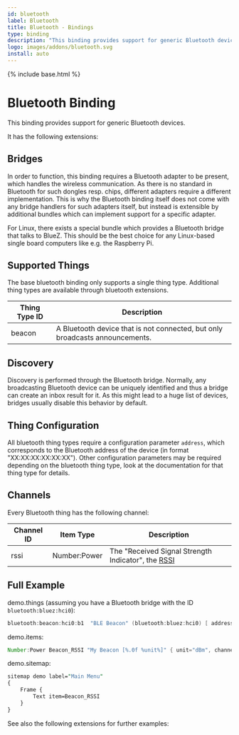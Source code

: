 ```yaml
---
id: bluetooth
label: Bluetooth
title: Bluetooth - Bindings
type: binding
description: "This binding provides support for generic Bluetooth devices."
logo: images/addons/bluetooth.svg
install: auto
---
```


<!-- Attention authors: Do not edit directly. Please add your changes to the appropriate source repository -->

{% include base.html %}

# Bluetooth Binding

<AddonLogo />

This binding provides support for generic Bluetooth devices.

It has the following extensions:

<!--list-subs-->

## Bridges

In order to function, this binding requires a Bluetooth adapter to be present, which handles the wireless communication.
As there is no standard in Bluetooth for such dongles resp. chips, different adapters require a different implementation.
This is why the Bluetooth binding itself does not come with any bridge handlers for such adapters itself, but instead is extensible by additional bundles which can implement support for a specific adapter.

For Linux, there exists a special bundle which provides a Bluetooth bridge that talks to BlueZ.
This should be the best choice for any Linux-based single board computers like e.g. the Raspberry Pi.

## Supported Things

The base bluetooth binding only supports a single thing type.
Additional thing types are available through bluetooth extensions.

| Thing Type ID | Description                                                                                             |
|---------------|---------------------------------------------------------------------------------------------------------|
| beacon        | A Bluetooth device that is not connected, but only broadcasts announcements.                            |

## Discovery

Discovery is performed through the Bluetooth bridge.
Normally, any broadcasting Bluetooth device can be uniquely identified and thus a bridge can create an inbox result for it.
As this might lead to a huge list of devices, bridges usually disable this behavior by default.

## Thing Configuration

All bluetooth thing types require a configuration parameter `address`, which corresponds to the Bluetooth address of the device (in format "XX:XX:XX:XX:XX:XX").
Other configuration parameters may be required depending on the bluetooth thing type, look at the documentation for that thing type for details.

## Channels

Every Bluetooth thing has the following channel:

| Channel ID | Item Type    | Description                                                                                         |
|------------|--------------|-----------------------------------------------------------------------------------------------------|
| rssi       | Number:Power | The "Received Signal Strength Indicator", the [RSSI](https://blog.bluetooth.com/proximity-and-rssi) |

## Full Example

demo.things (assuming you have a Bluetooth bridge with the ID `bluetooth:bluez:hci0`):

```java
bluetooth:beacon:hci0:b1  "BLE Beacon" (bluetooth:bluez:hci0) [ address="68:64:4C:14:FC:C4" ]
```

demo.items:

```java
Number:Power Beacon_RSSI "My Beacon [%.0f %unit%]" { unit="dBm", channel="bluetooth:beacon:hci0:b1:rssi" }
```

demo.sitemap:

```perl
sitemap demo label="Main Menu"
{
    Frame {
        Text item=Beacon_RSSI
    }
}
```

See also the following extensions for further examples:

<!--list-subs-->
